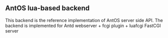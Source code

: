 ## AntOS lua-based backend

This backend is the reference implementation of AntOS server side API.
The backend is implemented for Antd webserver + fcgi plugin + luafcgi FastCGI server